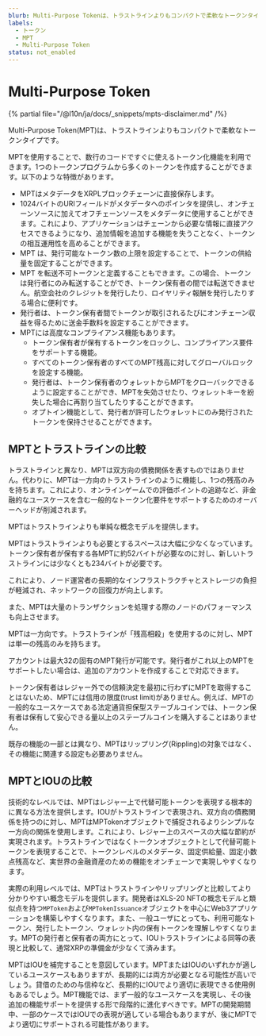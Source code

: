 ```yaml
---
blurb: Multi-Purpose Tokenは、トラストラインよりもコンパクトで柔軟なトークンタイプです。
labels:
  - トークン
  - MPT
  - Multi-Purpose Token
status: not_enabled
---
```

# Multi-Purpose Token

{% partial file="/@l10n/ja/docs/_snippets/mpts-disclaimer.md" /%}

Multi-Purpose Token(MPT)は、トラストラインよりもコンパクトで柔軟なトークンタイプです。

MPTを使用することで、数行のコードですぐに使えるトークン化機能を利用できます。1つのトークンプログラムから多くのトークンを作成することができます。以下のような特徴があります。

- MPTはメタデータをXRPLブロックチェーンに直接保存します。
- 1024バイトのURIフィールドがメタデータへのポインタを提供し、オンチェーンソースに加えてオフチェーンソースをメタデータに使用することができます。これにより、アプリケーションはチェーンから必要な情報に直接アクセスできるようになり、追加情報を追加する機能を失うことなく、トークンの相互運用性を高めることができます。
- MPT は、発行可能なトークン数の上限を設定することで、トークンの供給量を固定することができます。
- MPT を転送不可トークンと定義することもできます。この場合、トークンは発行者にのみ転送することができ、トークン保有者の間では転送できません。航空会社のクレジットを発行したり、ロイヤリティ報酬を発行したりする場合に便利です。
- 発行者は、トークン保有者間でトークンが取引されるたびにオンチェーン収益を得るために送金手数料を設定することができます。
- MPTには高度なコンプライアンス機能もあります。
    - トークン保有者が保有するトークンをロックし、コンプライアンス要件をサポートする機能。
    - すべてのトークン保有者のすべてのMPT残高に対してグローバルロックを設定する機能。
    - 発行者は、トークン保有者のウォレットからMPTをクローバックできるように設定することができ、MPTを失効させたり、ウォレットキーを紛失した場合に再割り当てしたりすることができます。
    - オプトイン機能として、発行者が許可したウォレットにのみ発行されたトークンを保持させることができます。

## MPTとトラストラインの比較

トラストラインと異なり、MPTは双方向の債務関係を表すものではありません。代わりに、MPTは一方向のトラストラインのように機能し、1つの残高のみを持ちます。これにより、オンラインゲームでの評価ポイントの追跡など、非金融的なユースケースを含む一般的なトークン化要件をサポートするためのオーバーヘッドが削減されます。

MPTはトラストラインよりも単純な概念モデルを提供します。

MPTはトラストラインよりも必要とするスペースは大幅に少なくなっています。トークン保有者が保有する各MPTに約52バイトが必要なのに対し、新しいトラストラインには少なくとも234バイトが必要です。

これにより、ノード運営者の長期的なインフラストラクチャとストレージの負担が軽減され、ネットワークの回復力が向上します。

また、MPTは大量のトランザクションを処理する際のノードのパフォーマンスも向上させます。

MPTは一方向です。トラストラインが「残高相殺」を使用するのに対し、MPTは単一の残高のみを持ちます。

アカウントは最大32の固有のMPT発行が可能です。発行者がこれ以上のMPTをサポートしたい場合は、追加のアカウントを作成することで対応できます。

トークン保有者はレジャー外での信頼決定を最初に行わずにMPTを取得することはないため、MPTには信用の限度(trust limit)がありません。例えば、MPTの一般的なユースケースである法定通貨担保型ステーブルコインでは、トークン保有者は保有して安心できる量以上のステーブルコインを購入することはありません。

既存の機能の一部とは異なり、MPTはリップリング(Rippling)の対象ではなく、その機能に関連する設定も必要ありません。

## MPTとIOUの比較

技術的なレベルでは、MPTはレジャー上で代替可能トークンを表現する根本的に異なる方法を提供します。IOUがトラストラインで表現され、双方向の債務関係を持つのに対し、MPTはMPTokenオブジェクトで捕捉されるよりシンプルな一方向の関係を使用します。これにより、レジャー上のスペースの大幅な節約が実現されます。トラストラインではなくトークンオブジェクトとして代替可能トークンを表現することで、トークンレベルのメタデータ、固定供給量、固定小数点残高など、実世界の金融資産のための機能をオンチェーンで実現しやすくなります。

実際の利用レベルでは、MPTはトラストラインやリップリングと比較してより分かりやすい概念モデルを提供します。開発者はXLS-20 NFTの概念モデルと類似点を持つ`MPToken`および`MPTokenIssuance`オブジェクトを中心にWeb3アプリケーションを構築しやすくなります。また、一般ユーザにとっても、利用可能なトークン、発行したトークン、ウォレット内の保有トークンを理解しやすくなります。MPTの発行者と保有者の両方にとって、IOUトラストラインによる同等の表現と比較して、通常XRPの準備金が少なくて済みます。

MPTはIOUを補完することを意図しています。MPTまたはIOUのいずれかが適しているユースケースもありますが、長期的には両方が必要となる可能性が高いでしょう。貸借のための与信枠など、長期的にIOUでより適切に表現できる使用例もあるでしょう。MPT機能では、まず一般的なユースケースを実現し、その後追加の機能サポートを提供する形で段階的に進化すべきです。MPTの開発期間中、一部のケースではIOUでの表現が適している場合もありますが、後にMPTでより適切にサポートされる可能性があります。
